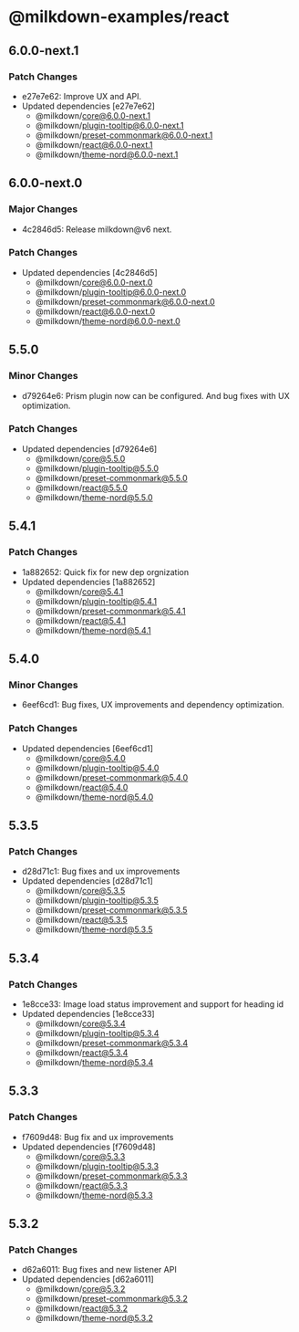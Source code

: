 # @milkdown-examples/react

## 6.0.0-next.1

### Patch Changes

-   e27e7e62: Improve UX and API.
-   Updated dependencies [e27e7e62]
    -   @milkdown/core@6.0.0-next.1
    -   @milkdown/plugin-tooltip@6.0.0-next.1
    -   @milkdown/preset-commonmark@6.0.0-next.1
    -   @milkdown/react@6.0.0-next.1
    -   @milkdown/theme-nord@6.0.0-next.1

## 6.0.0-next.0

### Major Changes

-   4c2846d5: Release milkdown@v6 next.

### Patch Changes

-   Updated dependencies [4c2846d5]
    -   @milkdown/core@6.0.0-next.0
    -   @milkdown/plugin-tooltip@6.0.0-next.0
    -   @milkdown/preset-commonmark@6.0.0-next.0
    -   @milkdown/react@6.0.0-next.0
    -   @milkdown/theme-nord@6.0.0-next.0

## 5.5.0

### Minor Changes

-   d79264e6: Prism plugin now can be configured. And bug fixes with UX optimization.

### Patch Changes

-   Updated dependencies [d79264e6]
    -   @milkdown/core@5.5.0
    -   @milkdown/plugin-tooltip@5.5.0
    -   @milkdown/preset-commonmark@5.5.0
    -   @milkdown/react@5.5.0
    -   @milkdown/theme-nord@5.5.0

## 5.4.1

### Patch Changes

-   1a882652: Quick fix for new dep orgnization
-   Updated dependencies [1a882652]
    -   @milkdown/core@5.4.1
    -   @milkdown/plugin-tooltip@5.4.1
    -   @milkdown/preset-commonmark@5.4.1
    -   @milkdown/react@5.4.1
    -   @milkdown/theme-nord@5.4.1

## 5.4.0

### Minor Changes

-   6eef6cd1: Bug fixes, UX improvements and dependency optimization.

### Patch Changes

-   Updated dependencies [6eef6cd1]
    -   @milkdown/core@5.4.0
    -   @milkdown/plugin-tooltip@5.4.0
    -   @milkdown/preset-commonmark@5.4.0
    -   @milkdown/react@5.4.0
    -   @milkdown/theme-nord@5.4.0

## 5.3.5

### Patch Changes

-   d28d71c1: Bug fixes and ux improvements
-   Updated dependencies [d28d71c1]
    -   @milkdown/core@5.3.5
    -   @milkdown/plugin-tooltip@5.3.5
    -   @milkdown/preset-commonmark@5.3.5
    -   @milkdown/react@5.3.5
    -   @milkdown/theme-nord@5.3.5

## 5.3.4

### Patch Changes

-   1e8cce33: Image load status improvement and support for heading id
-   Updated dependencies [1e8cce33]
    -   @milkdown/core@5.3.4
    -   @milkdown/plugin-tooltip@5.3.4
    -   @milkdown/preset-commonmark@5.3.4
    -   @milkdown/react@5.3.4
    -   @milkdown/theme-nord@5.3.4

## 5.3.3

### Patch Changes

-   f7609d48: Bug fix and ux improvements
-   Updated dependencies [f7609d48]
    -   @milkdown/core@5.3.3
    -   @milkdown/plugin-tooltip@5.3.3
    -   @milkdown/preset-commonmark@5.3.3
    -   @milkdown/react@5.3.3
    -   @milkdown/theme-nord@5.3.3

## 5.3.2

### Patch Changes

-   d62a6011: Bug fixes and new listener API
-   Updated dependencies [d62a6011]
    -   @milkdown/core@5.3.2
    -   @milkdown/preset-commonmark@5.3.2
    -   @milkdown/react@5.3.2
    -   @milkdown/theme-nord@5.3.2
